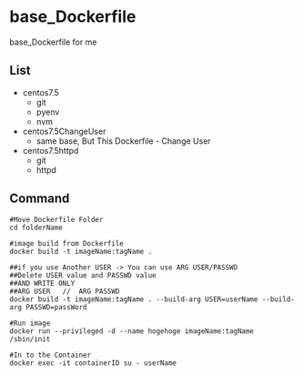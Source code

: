 # base_Dockerfile
base_Dockerfile for me

## List
- centos7.5
  - git
  - pyenv
  - nvm
- centos7.5ChangeUser
  - same base, But This Dockerfile - Change User
- centos7.5httpd
  - git
  - httpd 

## Command
```
#Move Dockerfile Folder
cd folderName

#image build from Dockerfile
docker build -t imageName:tagName .

##if you use Another USER -> You can use ARG USER/PASSWD
##Delete USER value and PASSWD value
##AND WRITE ONLY
##ARG USER   //  ARG PASSWD
docker build -t imageName:tagName . --build-arg USER=userName --build-arg PASSWD=passWord

#Run image
docker run --privileged -d --name hogehoge imageName:tagName /sbin/init

#In to the Container
docker exec -it containerID su - userName
```